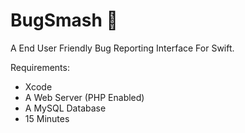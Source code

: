 # BugSmash :space_invader:
 
A End User Friendly Bug Reporting Interface For Swift.

Requirements:
 * Xcode
 * A Web Server (PHP Enabled)
 * A MySQL Database
 * 15 Minutes
 

